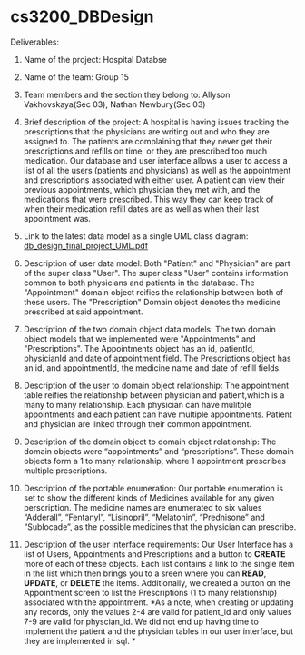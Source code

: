 # cs3200_DBDesign
Deliverables: 

1. Name of the project: Hospital Databse

2. Name of the team: Group 15

3. Team members and the section they belong to: Allyson Vakhovskaya(Sec 03), Nathan Newbury(Sec 03)

4. Brief description of the project:
A hospital is having issues tracking the prescriptions that the physicians are writing out and who they are assigned to. The patients are complaining that they never get their prescriptions and refills on time, or they are prescribed too much medication. Our database and user interface allows a user to access a list of all the users (patients and physicians) as well as the appointment and prescriptions associated with either user. A patient can view their previous appointments, which physician they met with, and the medications that were prescribed. This way they can keep track of when their medication refill dates are as well as when their last appointment was.

5. Link to the latest data model as a single UML class diagram:
[ db_design_final_project_UML.pdf](https://github.com/AVakhovskaya/cs3200_DBDesign/files/6381524/db_design_final_project_UML.pdf)

6. Description of user data model: Both "Patient"  and "Physician" are part of the super class "User". The super class "User" contains information common to both physicians and patients in the database. The "Appointment" domain object reifies the relationship between both of these users. The "Prescription" Domain object denotes the medicine prescribed at said appointment.

7. Description of the two domain object data models:
The two domain object models that we implemented were "Appointments" and "Prescriptions". The Appointments object has an id, patientId, physicianId and date of appointment field. The Prescriptions object has an id, and appointmentId, the medicine name and date of refill fields.

8. Description of the user to domain object relationship:
The appointment table reifies the relationship between physician and patient,which is a many to many relationship. Each physician can have mulitple appointments and each patient can have multiple appointments. Patient and physician are linked through their common appointment.

9. Description of the domain object to domain object relationship:
The domain objects were “appointments” and “prescriptions”. These domain objects form a 1 to many relationship, where 1 appointment prescribes multiple prescriptions. 

10. Description of the portable enumeration: 
Our portable enumeration is set to show the different kinds of Medicines available for any given perscription. The medicine names are enumerated to six values “Adderall”, “Fentanyl”, “Lisinopril”, “Melatonin”, “Prednisone” and “Sublocade”, as the possible medicines that the physician can prescribe.   

11. Description of the user interface requirements:
Our User Interface has a list of Users, Appointments and Prescriptions and a button to **CREATE** more of each of these objects. Each list contains a link to the single item in the list which then brings you to a sreen where you can **READ**, **UPDATE**, or **DELETE** the items. Additionally, we created a button on the Appointment screen to list the Prescriptions (1 to many relationship) associated with the appointment. *As a note, when creating or updating any records, only the values 2-4 are valid for patient_id and only values 7-9 are valid for physcian_id. We did not end up having time to implement the patient and the physician tables in our user interface, but they are implemented in sql. *
